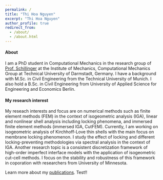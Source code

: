 ```yaml
---
permalink: /
title: "Thi Hoa Nguyen"
excerpt: "Thi Hoa Nguyen"
author_profile: true
redirect_from: 
  - /about/
  - /about.html
---
```

#### About

<div class="medium">
I am a PhD student in Computational Mechanics in the research group of <a href="https://www.bauing.tu-darmstadt.de/fachbereich_bau_umwelt/ueber_den_fachbereich/professoren____innen_am_fb/professorenliste_details_115392.en.jsp">Prof. Schillinger</a> at the Institute of Mechanics, Computational Mechanics Group at Technical University of Darmstadt, Germany. I have a background with M.Sc. in Civil Engineering from the Technical University of Munich. I also hold a B.Sc. in Civil Engineering from University of Applied Science for Engineering and Economics Berlin.
</div>

#### My research interest
My reseach interests and focus are on numerical methods such as finite element methods (FEM) in the context of isogeometric analysis (IGA), linear and nonlinear shell analysis including locking phenomena, and immersed finite element methods (immersed IGA, CutFEM). Currently, I am working on isogeometric analysis of Kirchhoff-Love thin shells with the main focus on membrane locking phenomenon. I study the effect of locking and different locking-preventing methodologies via spectral analysis in the context of IGA. Another research topic is a consistent discretization framework of high-order imperfect interface models with the application of isogeometric cut-cell methods. I focus on the stability and robustness of this framework in coporation with researchers from University of Minnesota.

Learn more about my [publications](/publications/). Test!!

<!-- In my free time, I like to learn more programming languages such as HTML, learn playing chess and to read books. -->
